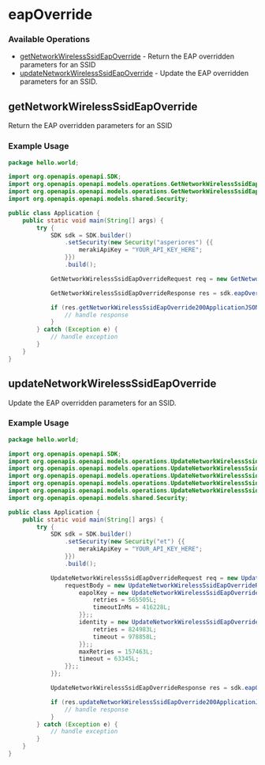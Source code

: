 # eapOverride

### Available Operations

* [getNetworkWirelessSsidEapOverride](#getnetworkwirelessssideapoverride) - Return the EAP overridden parameters for an SSID
* [updateNetworkWirelessSsidEapOverride](#updatenetworkwirelessssideapoverride) - Update the EAP overridden parameters for an SSID.

## getNetworkWirelessSsidEapOverride

Return the EAP overridden parameters for an SSID

### Example Usage

```java
package hello.world;

import org.openapis.openapi.SDK;
import org.openapis.openapi.models.operations.GetNetworkWirelessSsidEapOverrideRequest;
import org.openapis.openapi.models.operations.GetNetworkWirelessSsidEapOverrideResponse;
import org.openapis.openapi.models.shared.Security;

public class Application {
    public static void main(String[] args) {
        try {
            SDK sdk = SDK.builder()
                .setSecurity(new Security("asperiores") {{
                    merakiApiKey = "YOUR_API_KEY_HERE";
                }})
                .build();

            GetNetworkWirelessSsidEapOverrideRequest req = new GetNetworkWirelessSsidEapOverrideRequest("nihil", "architecto");            

            GetNetworkWirelessSsidEapOverrideResponse res = sdk.eapOverride.getNetworkWirelessSsidEapOverride(req);

            if (res.getNetworkWirelessSsidEapOverride200ApplicationJSONObject != null) {
                // handle response
            }
        } catch (Exception e) {
            // handle exception
        }
    }
}
```

## updateNetworkWirelessSsidEapOverride

Update the EAP overridden parameters for an SSID.

### Example Usage

```java
package hello.world;

import org.openapis.openapi.SDK;
import org.openapis.openapi.models.operations.UpdateNetworkWirelessSsidEapOverrideRequest;
import org.openapis.openapi.models.operations.UpdateNetworkWirelessSsidEapOverrideRequestBody;
import org.openapis.openapi.models.operations.UpdateNetworkWirelessSsidEapOverrideRequestBodyEapolKey;
import org.openapis.openapi.models.operations.UpdateNetworkWirelessSsidEapOverrideRequestBodyIdentity;
import org.openapis.openapi.models.operations.UpdateNetworkWirelessSsidEapOverrideResponse;
import org.openapis.openapi.models.shared.Security;

public class Application {
    public static void main(String[] args) {
        try {
            SDK sdk = SDK.builder()
                .setSecurity(new Security("et") {{
                    merakiApiKey = "YOUR_API_KEY_HERE";
                }})
                .build();

            UpdateNetworkWirelessSsidEapOverrideRequest req = new UpdateNetworkWirelessSsidEapOverrideRequest("architecto", "culpa") {{
                requestBody = new UpdateNetworkWirelessSsidEapOverrideRequestBody() {{
                    eapolKey = new UpdateNetworkWirelessSsidEapOverrideRequestBodyEapolKey() {{
                        retries = 565505L;
                        timeoutInMs = 416228L;
                    }};;
                    identity = new UpdateNetworkWirelessSsidEapOverrideRequestBodyIdentity() {{
                        retries = 824983L;
                        timeout = 978858L;
                    }};;
                    maxRetries = 157463L;
                    timeout = 63345L;
                }};;
            }};            

            UpdateNetworkWirelessSsidEapOverrideResponse res = sdk.eapOverride.updateNetworkWirelessSsidEapOverride(req);

            if (res.updateNetworkWirelessSsidEapOverride200ApplicationJSONObject != null) {
                // handle response
            }
        } catch (Exception e) {
            // handle exception
        }
    }
}
```
